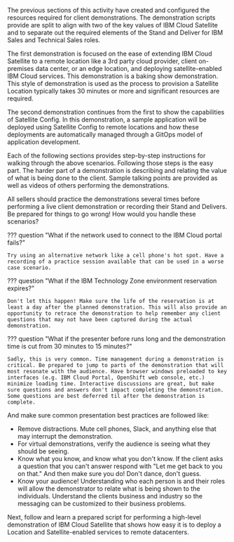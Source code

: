 The previous sections of this activity have created and configured the resources required for client demonstrations. The demonstration scripts provide are split to align with two of the key values of IBM Cloud Satellite and to separate out the required elements of the Stand and Deliver for IBM Sales and Technical Sales roles.

The first demonstration is focused on the ease of extending IBM Cloud Satellite to a remote location like a 3rd party cloud provider, client on-premises data center, or an edge location, and deploying satellite-enabled IBM Cloud services. This demonstration is a baking show demonstration. This style of demonstration is used as the process to provision a Satellite Location typically takes 30 minutes or more and significant resources are required. 

The second demonstration continues from the first to show the capabilities of Satellite Config. In this demonstration, a sample application will be deployed using Satellite Config to remote locations and how these deployments are automatically managed through a GitOps model of application development.

Each of the following sections provides step-by-step instructions for walking through the above scenarios. Following those steps is the easy part. The harder part of a demonstration is describing and relating the value of what is being done to the client. Sample talking points are provided as well as videos of others performing the demonstrations. 

All sellers should practice the demonstrations several times before performing a live client demonstration or recording their Stand and Delivers. Be prepared for things to go wrong! How would you handle these scenarios?

??? question "What if the network used to connect to the IBM Cloud portal fails?"

    Try using an alternative network like a cell phone's hot spot. Have a recording of a practice session available that can be used in a worse case scenario.

??? question "What if the IBM Technology Zone environment reservation expires?"

    Don't let this happen! Make sure the life of the reservation is at least a day after the planned demonstration. This will also provide an opportunity to retrace the demonstration to help remember any client questions that may not have been captured during the actual demonstration.

??? question "What if the presenter before runs long and the demonstration time is cut from 30 minutes to 15 minutes?"

    Sadly, this is very common. Time management during a demonstration is critical. Be prepared to jump to parts of the demonstration that will most resonate with the audience. Have browser windows preloaded to key interfaces (e.g. IBM Cloud Portal, OpenShift web console, etc.) minimize loading time. Interactive discussions are great, but make sure questions and answers don't impact completing the demonstration. Some questions are best deferred til after the demonstration is complete.

And make sure common presentation best practices are followed like:

- Remove distractions. Mute cell phones, Slack, and anything else that may interrupt the demonstration.
- For virtual demonstrations, verify the audience is seeing what they should be seeing.
- Know what you know, and know what you don't know. If the client asks a question that you can't answer respond with "Let me get back to you on that." And then make sure you do! Don't dance, don't guess. 
- Know your audience! Understanding who each person is and their roles will allow the demonstrator to relate what is being shown to the individuals. Understand the clients business and industry so the messaging can be customized to their business problems.

Next, follow and learn a prepared script for performing a high-level demonstration of IBM Cloud Satellite that shows how easy it is to deploy a Location and Satellite-enabled services to remote datacenters.